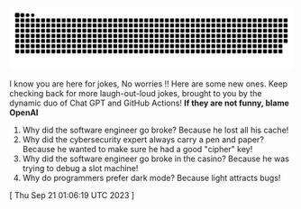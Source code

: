 <picture>
  <source media="(prefers-color-scheme: dark)" srcset="https://raw.githubusercontent.com/platane/platane/output/github-contribution-grid-snake-dark.svg">
  <source media="(prefers-color-scheme: light)" srcset="https://raw.githubusercontent.com/platane/platane/output/github-contribution-grid-snake.svg">
  <img alt="github contribution grid snake animation" src="https://raw.githubusercontent.com/platane/platane/output/github-contribution-grid-snake.svg">
</picture>


I know you are here for jokes, No worries !!
Here are some new ones. Keep checking back for more laugh-out-loud jokes, brought to you by the dynamic duo of Chat GPT and GitHub Actions! __If they are not funny, blame OpenAI__
 
1. Why did the software engineer go broke? Because he lost all his cache!
2. Why did the cybersecurity expert always carry a pen and paper? Because he wanted to make sure he had a good "cipher" key!
3. Why did the software engineer go broke in the casino? Because he was trying to debug a slot machine!
4. Why do programmers prefer dark mode? Because light attracts bugs!
 
[ 
Thu Sep 21 01:06:19 UTC 2023
 ]
